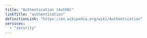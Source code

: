 ```yaml
---
title: "Authentication (AuthN)"
linkTitle: "authentication"
definitionLink: "https://en.wikipedia.org/wiki/Authentication"
services:
  - "security"
---
```

